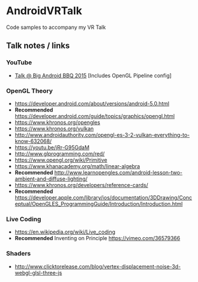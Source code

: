 # AndroidVRTalk

Code samples to accompany my VR Talk

## Talk notes / links

### YouTube
- [Talk @ Big Android BBQ 2015](https://youtu.be/bi4YTryqY-Q?list=PLWz5rJ2EKKc_HyE1QX9heAgTPdAMqc50z) [Includes OpenGL Pipeline config]

### OpenGL Theory
- https://developer.android.com/about/versions/android-5.0.html
- **Recommended** https://developer.android.com/guide/topics/graphics/opengl.html
- https://www.khronos.org/opengles
- https://www.khronos.org/vulkan
- http://www.androidauthority.com/opengl-es-3-2-vulkan-everything-to-know-632068/
- https://youtu.be/jRr-G95GdaM
- http://www.glprogramming.com/red/
- https://www.opengl.org/wiki/Primitive
- https://www.khanacademy.org/math/linear-algebra
- **Recommended** http://www.learnopengles.com/android-lesson-two-ambient-and-diffuse-lighting/
- https://www.khronos.org/developers/reference-cards/
- **Recommended** 
https://developer.apple.com/library/ios/documentation/3DDrawing/Conceptual/OpenGLES_ProgrammingGuide/Introduction/Introduction.html

### Live Coding
- https://en.wikipedia.org/wiki/Live_coding
- **Recommended** Inventing on Principle https://vimeo.com/36579366

### Shaders
- http://www.clicktorelease.com/blog/vertex-displacement-noise-3d-webgl-glsl-three-js
